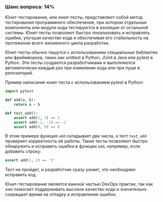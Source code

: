 ### Шанс вопроса: 14%

Юнит-тестирование, или юнит-тесты, представляют собой метод тестирования программного обеспечения, при котором отдельные компоненты или модули кода тестируются в изоляции от остальной системы. Юнит-тесты позволяют быстро локализовать и исправлять ошибки, улучшая качество кода и обеспечивая его стабильность на протяжении всего жизненного цикла разработки.

Юнит-тесты обычно пишутся с использованием специальных библиотек или фреймворков, таких как unittest в Python, JUnit в Java или pytest в Python. Эти тесты создаются разработчиками и выполняются автоматически каждый раз при изменении кода или при пуше в репозиторий.

Пример написания юнит-теста с использованием pytest в Python:

```python
import pytest

def add(a, b):
    return a + b

def test_add():
    assert add(1, 2) == 3
    assert add(-1, -1) == -2
    assert add(0, 0) == 0
```

В этом примере функция `add` складывает два числа, а тест `test_add` проверяет корректность её работы. Такие тесты позволяют быстро обнаружить и исправить ошибки в функции `add`, например, если добавить строку:

```python
assert add(1, 2) == '3'
```

Тест не пройдет, и разработчик сразу узнает, что необходимо исправить код.

Юнит-тестирование является важной частью DevOps практик, так как оно помогает поддерживать высокое качество кода и значительно сокращает время на отладку и исправление ошибок.